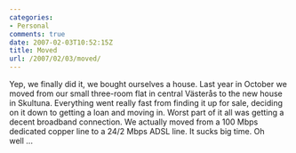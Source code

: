 ```yaml
---
categories:
- Personal
comments: true
date: 2007-02-03T10:52:15Z
title: Moved
url: /2007/02/03/moved/
---
```


Yep, we finally did it, we bought ourselves a house.  Last year in
October we moved from our small three-room flat in central Västerås to
the new house in Skultuna.  Everything went really fast from finding it
up for sale, deciding on it down to getting a loan and moving in.  Worst
part of it all was getting a decent broadband connection.  We actually
moved from a 100 Mbps dedicated copper line to a 24/2 Mbps ADSL line.
It sucks big time.  Oh well&nbsp;...
